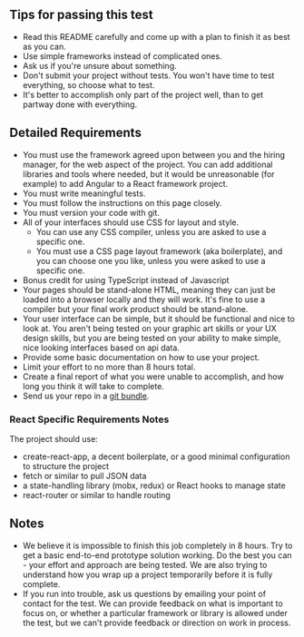 ## Tips for passing this test

- Read this README carefully and come up with a plan to finish it as best as you can.
- Use simple frameworks instead of complicated ones.
- Ask us if you're unsure about something.
- Don't submit your project without tests. You won't have time to test everything, so choose what to test.
- It's better to accomplish only part of the project well, than to get partway done with everything.

## Detailed Requirements

- You must use the framework agreed upon between you and the hiring manager, for the web aspect of the project. You can add additional libraries and tools where needed, but it would be unreasonable (for example) to add Angular to a React framework project.
- You must write meaningful tests.
- You must follow the instructions on this page closely.
- You must version your code with git.
- All of your interfaces should use CSS for layout and style. 
  - You can use any CSS compiler, unless you are asked to use a specific one. 
  - You must use a CSS page layout framework (aka boilerplate), and you can choose one you like, unless you were asked to use a specific one.    
- Bonus credit for using TypeScript instead of Javascript
- Your pages should be stand-alone HTML, meaning they can just be loaded into a browser locally and they will work. It's fine to use a compiler but your final work product should be stand-alone.
- Your user interface can be simple, but it should be functional and nice to look at. You aren't being tested on your graphic art skills or your UX design skills, but you are being tested on your ability to make simple, nice looking interfaces based on api data.
- Provide some basic documentation on how to use your project.
- Limit your effort to no more than 8 hours total.
- Create a final report of what you were unable to accomplish, and how long you think it will take to complete.
- Send us your repo in a [git bundle](https://git-scm.com/blog/2010/03/10/bundles.html).

### React Specific Requirements Notes
The project should use:
- create-react-app, a decent boilerplate, or a good minimal configuration to structure the project
- fetch or similar to pull JSON data
- a state-handling library (mobx, redux) or React hooks to manage state
- react-router or similar to handle routing

## Notes
- We believe it is impossible to finish this job completely in 8 hours. Try to get a basic end-to-end prototype solution working. Do the best you can - your effort and approach are being tested. We are also trying to understand how you wrap up a project temporarily before it is fully complete.
- If you run into trouble, ask us questions by emailing your point of contact for the test. We can provide feedback on what is important to focus on, or whether a particular framework or library is allowed under the test, but we can't provide feedback or direction on work in process.
